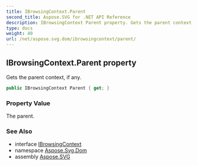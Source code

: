 ```yaml
---
title: IBrowsingContext.Parent
second_title: Aspose.SVG for .NET API Reference
description: IBrowsingContext Parent property. Gets the parent context if any
type: docs
weight: 40
url: /net/aspose.svg.dom/ibrowsingcontext/parent/
---
```

## IBrowsingContext.Parent property

Gets the parent context, if any.

```csharp
public IBrowsingContext Parent { get; }
```

### Property Value

The parent.

### See Also

* interface [IBrowsingContext](../)
* namespace [Aspose.Svg.Dom](../../../aspose.svg.dom/)
* assembly [Aspose.SVG](../../../)

